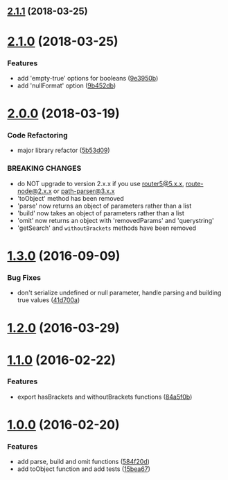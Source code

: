 <a name="2.1.1"></a>
## [2.1.1](https://github.com/troch/search-params/compare/v2.1.0...v2.1.1) (2018-03-25)



<a name="2.1.0"></a>
# [2.1.0](https://github.com/troch/search-params/compare/v2.0.0...v2.1.0) (2018-03-25)


### Features

* add 'empty-true' options for booleans ([9e3950b](https://github.com/troch/search-params/commit/9e3950b))
* add 'nullFormat' option ([9b452db](https://github.com/troch/search-params/commit/9b452db))



<a name="2.0.0"></a>
# [2.0.0](https://github.com/troch/search-params/compare/v1.3.0...v2.0.0) (2018-03-19)


### Code Refactoring

* major library refactor ([5b53d09](https://github.com/troch/search-params/commit/5b53d09))


### BREAKING CHANGES

* do NOT upgrade to version 2.x.x if you use router5@5.x.x, route-node@2.x.x or path-parser@3.x.x
* 'toObject' method has been removed
* 'parse' now returns an object of parameters rather than a list
* 'build' now takes an object of parameters rather than a list
* 'omit' now returns an object with 'removedParams' and 'querystring'
* 'getSearch' and `withoutBrackets` methods have been removed



<a name="1.3.0"></a>
# [1.3.0](https://github.com/troch/search-params/compare/v1.2.0...v1.3.0) (2016-09-09)


### Bug Fixes

* don't serialize undefined or null parameter, handle parsing and building true values ([41d700a](https://github.com/troch/search-params/commit/41d700a))



<a name="1.2.0"></a>
# [1.2.0](https://github.com/troch/search-params/compare/v1.1.0...v1.2.0) (2016-03-29)



<a name="1.1.0"></a>
# [1.1.0](https://github.com/troch/search-params/compare/v1.0.0...v1.1.0) (2016-02-22)


### Features

* export hasBrackets and withoutBrackets functions ([84a5f0b](https://github.com/troch/search-params/commit/84a5f0b))



<a name="1.0.0"></a>
# [1.0.0](https://github.com/troch/search-params/compare/584f20d...v1.0.0) (2016-02-20)


### Features

* add parse, build and omit functions ([584f20d](https://github.com/troch/search-params/commit/584f20d))
* add toObject function and add tests ([15bea67](https://github.com/troch/search-params/commit/15bea67))



